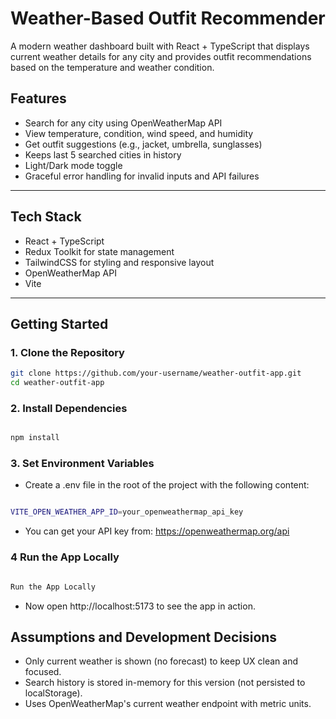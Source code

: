 # Weather-Based Outfit Recommender

A modern weather dashboard built with React + TypeScript that displays current weather details for any city and provides outfit recommendations based on the temperature and weather condition.

## Features

- Search for any city using OpenWeatherMap API
- View temperature, condition, wind speed, and humidity
- Get outfit suggestions (e.g., jacket, umbrella, sunglasses)
- Keeps last 5 searched cities in history
- Light/Dark mode toggle
- Graceful error handling for invalid inputs and API failures

---

## Tech Stack

- React + TypeScript
- Redux Toolkit for state management
- TailwindCSS for styling and responsive layout
- OpenWeatherMap API
- Vite

---

##  Getting Started

### 1. Clone the Repository

```bash
git clone https://github.com/your-username/weather-outfit-app.git
cd weather-outfit-app
```

### 2. Install Dependencies

```bash

npm install
```

### 3. Set Environment Variables
- Create a .env file in the root of the project with the following content:
```bash

VITE_OPEN_WEATHER_APP_ID=your_openweathermap_api_key
```
- You can get your API key from: https://openweathermap.org/api

### 4 Run the App Locally

```bash

Run the App Locally 
```
- Now open http://localhost:5173 to see the app in action.

##  Assumptions and Development Decisions

- Only current weather is shown (no forecast) to keep UX clean and focused.
- Search history is stored in-memory for this version (not persisted to localStorage).
- Uses OpenWeatherMap's current weather endpoint with metric units.
